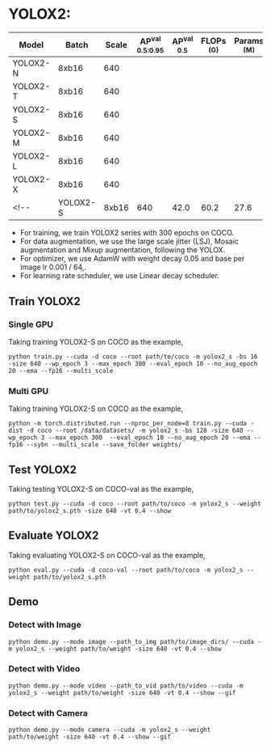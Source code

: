 # YOLOX2:

|   Model  | Batch | Scale | AP<sup>val<br>0.5:0.95 | AP<sup>val<br>0.5 | FLOPs<br><sup>(G) | Params<br><sup>(M) | Weight |
|----------|-------|-------|------------------------|-------------------|-------------------|--------------------|--------|
| YOLOX2-N | 8xb16 |  640  |                        |                   |                   |                    |  |
| YOLOX2-T | 8xb16 |  640  |                        |                   |                   |                    |  |
| YOLOX2-S | 8xb16 |  640  |                        |                   |                   |                    |  |
| YOLOX2-M | 8xb16 |  640  |                        |                   |                   |                    |  |
| YOLOX2-L | 8xb16 |  640  |                        |                   |                   |                    |  |
| YOLOX2-X | 8xb16 |  640  |                        |                   |                   |                    |  |
<!-- | YOLOX2-S | 8xb16 |  640  |          42.0          |        60.2       |        27.6       |          9.2       | [ckpt](https://github.com/yjh0410/RT-ODLab/releases/download/yolo_tutorial_ckpt/yolox2_s_coco.pth) | -->

- For training, we train YOLOX2 series with 300 epochs on COCO.
- For data augmentation, we use the large scale jitter (LSJ), Mosaic augmentation and Mixup augmentation, following the YOLOX.
- For optimizer, we use AdamW with weight decay 0.05 and base per image lr 0.001 / 64,.
- For learning rate scheduler, we use Linear decay scheduler.

## Train YOLOX2
### Single GPU
Taking training YOLOX2-S on COCO as the example,
```Shell
python train.py --cuda -d coco --root path/to/coco -m yolox2_s -bs 16 -size 640 --wp_epoch 3 --max_epoch 300 --eval_epoch 10 --no_aug_epoch 20 --ema --fp16 --multi_scale 
```

### Multi GPU
Taking training YOLOX2-S on COCO as the example,
```Shell
python -m torch.distributed.run --nproc_per_node=8 train.py --cuda -dist -d coco --root /data/datasets/ -m yolox2_s -bs 128 -size 640 --wp_epoch 3 --max_epoch 300  --eval_epoch 10 --no_aug_epoch 20 --ema --fp16 --sybn --multi_scale --save_folder weights/ 
```

## Test YOLOX2
Taking testing YOLOX2-S on COCO-val as the example,
```Shell
python test.py --cuda -d coco --root path/to/coco -m yolox2_s --weight path/to/yolox2_s.pth -size 640 -vt 0.4 --show 
```

## Evaluate YOLOX2
Taking evaluating YOLOX2-S on COCO-val as the example,
```Shell
python eval.py --cuda -d coco-val --root path/to/coco -m yolox2_s --weight path/to/yolox2_s.pth 
```

## Demo
### Detect with Image
```Shell
python demo.py --mode image --path_to_img path/to/image_dirs/ --cuda -m yolox2_s --weight path/to/weight -size 640 -vt 0.4 --show
```

### Detect with Video
```Shell
python demo.py --mode video --path_to_vid path/to/video --cuda -m yolox2_s --weight path/to/weight -size 640 -vt 0.4 --show --gif
```

### Detect with Camera
```Shell
python demo.py --mode camera --cuda -m yolox2_s --weight path/to/weight -size 640 -vt 0.4 --show --gif
```